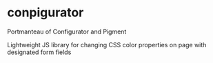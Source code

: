 # conpigurator

Portmanteau of Configurator and Pigment

Lightweight JS library for changing CSS color properties on page with designated form fields
